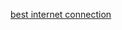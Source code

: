 [best internet connection](https://user-images.githubusercontent.com/67123318/220435761-86fd03ab-670c-485d-bd28-d0e87010d5fd.webm)
